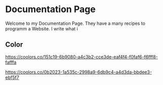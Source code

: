 # Documentation Page

Welcome to my Documentation Page. They have a many recipes to programm a Website. I write what i 



## Color

https://coolors.co/151c19-6b9080-a4c3b2-cce3de-eaf4f4-f0faf6-f6fff8-fafffa

https://coolors.co/0b2023-1a535c-2998a9-6db9c4-a4d3da-bbdee3-ebf5f7


